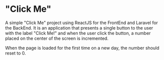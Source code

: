 # "Click Me"

A simple "Click Me" project using ReactJS for the FrontEnd and Laravel for the BackEnd.
It is an application that presents a single button to the user with the label "Click Me!" and when the user click the button,
a number placed on the center of the screen is incremented.

When the page is loaded for the first time on a new day, the number should reset to 0.
